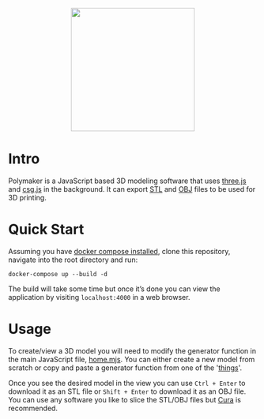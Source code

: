 <p align="center">
  <img width="250" height="250" src="https://github.com/jgphilpott/shapeMaker/blob/master/app/imgs/icon.png">
</p>

# Intro

Polymaker is a JavaScript based 3D modeling software that uses [three.js](https://github.com/mrdoob/three.js) and [csg.js](https://github.com/evanw/csg.js) in the background. It can export [STL](https://en.wikipedia.org/wiki/STL_(file_format)) and [OBJ](https://en.wikipedia.org/wiki/Wavefront_.obj_file) files to be used for 3D printing.

# Quick Start

Assuming you have [docker compose installed](https://docs.docker.com/compose/install), clone this repository, navigate into the root directory and run:

```
docker-compose up --build -d
```

The build will take some time but once it’s done you can view the application by visiting `localhost:4000` in a web browser.

# Usage

To create/view a 3D model you will need to modify the generator function in the main JavaScript file, [home.mjs](https://github.com/jgphilpott/polymaker/blob/master/app/mjs/home.mjs). You can either create a new model from scratch or copy and paste a generator function from one of the '[things](https://github.com/jgphilpott/polymaker/tree/master/app/things)'.

Once you see the desired model in the view you can use `Ctrl + Enter` to download it as an STL file or `Shift + Enter` to download it as an OBJ file. You can use any software you like to slice the STL/OBJ files but [Cura](https://github.com/Ultimaker/Cura) is recommended.
